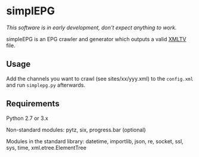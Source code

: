# simplEPG
*This software is in early development, don't expect anything to work.*

simpleEPG is an EPG crawler and generator which outputs a valid [XMLTV](https://github.com/XMLTV/xmltv) file.

## Usage
Add the channels you want to crawl (see sites/xx/yyy.xml) to the `config.xml` and run `simplepg.py` afterwards.

## Requirements
Python 2.7 or 3.x

Non-standard modules: pytz, six, progress.bar (optional)

Modules in the standard library: datetime, importlib, json, re, socket, ssl, sys, time, xml.etree.ElementTree
